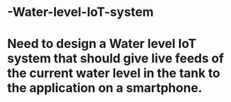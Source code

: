 # -Water-level-IoT-system
# Need to design a Water level IoT system that should give live feeds of the current water level in the tank to the application on a smartphone.
